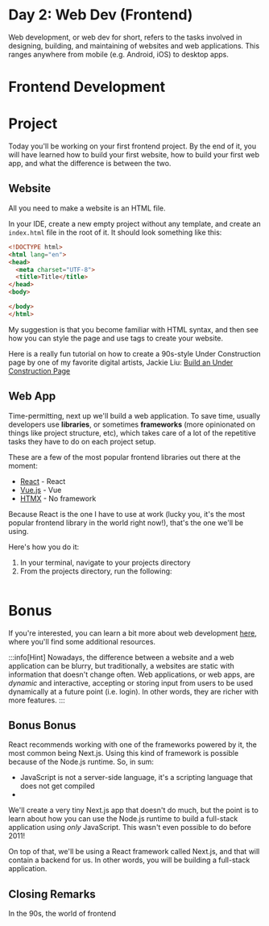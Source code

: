 # Day 2: Web Dev (Frontend)

Web development, or web dev for short, refers to the tasks involved in designing, building, and maintaining of websites and web applications. This ranges anywhere from mobile (e.g. Android, iOS) to desktop apps.

# Frontend Development


# Project

Today you'll be working on your first frontend project. By the end of it, you will have learned how to build your first website, how to build your first web app, and what the difference is between the two.


## Website

All you need to make a website is an HTML file.

In your IDE, create a new empty project without any template, and create an `index.html` file in the root of it. It should look something like this:

```html
<!DOCTYPE html>
<html lang="en">
<head>
  <meta charset="UTF-8">
  <title>Title</title>
</head>
<body>

</body>
</html>

```

My suggestion is that you become familiar with HTML syntax, and then see how you can style the page and use tags to create your website.

Here is a really fun tutorial on how to create a 90s-style Under Construction page by one of my favorite digital artists, Jackie Liu:  [Build an Under Construction Page](https://www.zinesbyjackie.com/activities/build-an-under-construction-page)



## Web App

Time-permitting, next up we'll build a web application. To save time, usually developers use **libraries**, or sometimes **frameworks** (more opinionated on things like project structure, etc), which takes care of a lot of the repetitive tasks they have to do on each project setup.

These are a few of the most popular frontend libraries out there at the moment:

- [React](https://react.dev/) - React
- [Vue.js](https://vuejs.org/) - Vue
- [HTMX](https://htmx.org) - No framework

Because React is the one I have to use at work (lucky you, it's the most popular frontend library in the world right now!), that's the one we'll be using.

Here's how you do it:

1. In your terminal, navigate to your projects directory
2. From the projects directory, run the following:

```shell

```


# Bonus

If you're interested, you can learn a bit more about web development [here](../../dev-notes/web-dev), where you'll find some additional resources.


:::info[Hint]
Nowadays, the difference between a website and a web application can be blurry, but traditionally, a websites are static with information that doesn't change often. Web applications, or web apps, are _dynamic_ and interactive, accepting or storing input from users to be used dynamically at a future point (i.e. login). In other words, they are richer with more features.
:::

## Bonus Bonus

React recommends working with one of the frameworks powered by it, the most common being Next.js. Using this kind of framework is possible because of the Node.js runtime. So, in sum:

- JavaScript is not a server-side language, it's a scripting language that does not get compiled
- 

We'll create a very tiny Next.js app that doesn't do much, but the point is to learn about how you can use the Node.js runtime to build a full-stack application using _only_ JavaScript. This wasn't even possible to do before 2011!

On top of that, we'll be using a React framework called Next.js, and that will contain a backend for us. In other words, you will be building a full-stack application.

## Closing Remarks

In the 90s, the world of frontend 

